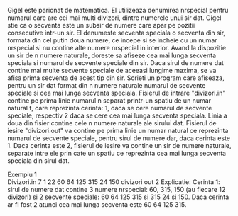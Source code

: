   Gigel este parionat de matematica. El utilizeaza denumirea nrspecial pentru numarul care are cei mai multi divizori, dintre numerele unui sir dat. Gigel stie ca o secventa este un subsir de numere care apar pe pozitii consecutive intr-un sir. El denumeste secventa speciala o secventa din sir, formata din cel putin doua numere, ce incepe si se incheie cu un numar nrspecial si nu contine alte numere nrspecial in interior.
   Avand la dispozitie un sir de n numere naturale, doreste sa afiseze cea mai lunga secventa speciala si numarul de secvente speciale din sir. Daca sirul de numere dat contine mai multe secvente speciale de aceeasi lungime maxima, se va afisa prima secventa de acest tip din sir.
   Scrieti un program care afiseaza, pentru un sir dat format din n numere naturale numarul de secvente speciale si cea mai lunga secventa speciala.
   Fisierul de intrare "divizori.in" contine pe prima linie numarul n separat printr-un spatiu de un numar natural t, care reprezinta cerinta: 1, daca se cere numarul de secvente speciale, respectiv 2 daca se cere cea mai lunga secventa speciala. Linia a doua din fisier contine cele n numere naturale ale sirului dat.
   Fisierul de iesire "divizori.out" va contine pe prima linie un numar natural ce reprezinta numarul de secvente speciale, pentru sirul de numere dar, daca cerinta este 1. Daca cerinta este 2, fisierul de iesire va contine un sir de numere naturale, separate intre ele prin cate un spatiu ce reprezinta cea mai lunga secventa speciala din sirul dat.
   
   Exemplu 1 </br>
   Divizori.in
   7 1
   22 60 64 125 315 24 150
   divizori out 2
   Explicatie: Cerinta 1: sirul de numere dat contine 3 numere nrspecial: 60, 315, 150 (au fiecare 12 divizori) si 2 secvente speciale: 
   60 64 125 315 si 315 24 si 150.
   Daca cerinta ar fi fost 2 atunci cea mai lunga secventa este 60 64 125 315.
